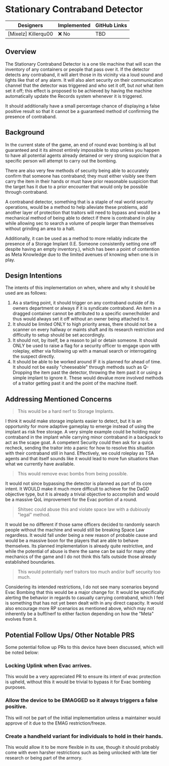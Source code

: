 # Stationary Contraband Detector

| Designers | Implemented | GitHub Links |
|---|---|---|
| [Mixelz] Killerqu00 | ❌ No | TBD |

## Overview
The Stationary Contraband Detector is a one tile machine that will scan the inventory of any containers or people that pass over it. 
If the detector detects any contraband, it will alert those in its vicinity via a loud sound and lights like that of any alarm.
It will also alert security on their communication channel that the detector was triggered and who set it off, but *not* what item set it off; this effect is proposed to be achieved by having the machine automatically update the Records system whenever it is triggered.

It should additionally have a small percentage chance of displaying a false positive result so that it cannot be a guaranteed method of confirming the presence of contraband.

## Background

In the current state of the game, an end of round evac bombing is all but guaranteed and it its almost entirely impossible to stop unless you happen to have all potential agents already detained or very strong suspicion that a specific person will attempt to carry out the bombing.

There are also very few methods of security being able to accurately confirm that someone has contraband; they must either visibly see them carry the item in their hands or must have prior reasonable suspicion that the target has it due to a prior encounter that would only be possible through contraband.

A contraband detector, something that is a staple of real world security operations, would be a method to help alleviate these problems, add another layer of protection that traitors will need to bypass and would be a mechanical method of being able to detect if there is contraband in play while allowing sec to search a volume of people larger than themselves without grinding an area to a halt.

Additionally, it can be used as a method to more reliably indicate the presence of a Storage Implant (I.E. Someone consistently setting one off despite having an empty inventory.), which has been a point of contention as Meta Knowledge due to the limited avenues of knowing when one is in play.

## Design Intentions

The intents of this implementation on when, where and why it should be used are as follows:
1. As a starting point, it should trigger on any contraband outside of its owners department or always if it is syndicate contraband. An item in a dragged container cannot be attributed to a specific owner/holder and thus would always set it off without an owner being attached to it.
2. It should be limited ONLY to high priority areas, there should not be a scanner on every hallway or maints shaft and its research restriction and difficulty to setup should be set accordingly.
3. It should not, by itself, be a reason to jail or detain someone. It should ONLY be used to raise a flag for a security officer to engage upon with roleplay, either via following up with a manual search or interrogating the suspect directly.
4. It should be able to be worked around IF it is planned for ahead of time. It should not be easily "cheeseable" through methods such as Q-Dropping the item past the detector, throwing the item past it or using a simple implant to ignore it. These would devalue more involved methods of a traitor getting past it and the point of the machine itself.

## Addressing Mentioned Concerns
> This would be a hard nerf to Storage Implants.

I think it would make storage implants easier to detect, but it is an opportunity for more adaptive gameplay to emerge instead of using the implant as risk free storage.
A very simple example could be holding major contraband in the implant while carrying minor contraband in a backpack to act as the scape goat.
A competent Security could then ask for a quick recheck, sending the traitor into a panic for how to resolve this situation with their contraband still in hand.
Effectively, we could roleplay as TSA agents and that itself sounds like it would lead to more fun situations than what we currently have available.
> This would remove evac bombs from being possible.

It would not since bypassing the detector is planned as part of its core intent.
It WOULD make it much more difficult to achieve for the DaGD objective type, but it is already a trivial objective to accomplish and would be a massive QoL improvement for the Evac portion of a round.
> Shitsec could abuse this and violate space law with a dubiously "legal" method.

It would be no different if those same officers decided to randomly search people without the machine and would still be breaking Space Law regardless. 
It would fall under being a new reason of probable cause and would be a massive boon for the players that are able to behave themselves.
Its planned implementation is already quite restrictive, and while the potential of abuse is there the same can be said for many other mechanics of the game and I do not think this falls outside those already established boundaries.
>  This would potentially nerf traitors too much and/or buff security too much.

Considering its intended restrictions, I do not see many scenarios beyond Evac Bombing that this would be a major change for.
It would be specifically alerting the behavior in regards to casually carrying contraband, which I feel is something that has not yet been dealt with in any direct capacity.
It would also encourage more RP scenarios as mentioned above, which may not inherently be a buff/nerf to either faction depending on how the "Meta" evolves from it.

## Potential Follow Ups/ Other Notable PRS
Some potential follow up PRs to this device have been discussed, which will be noted below:

### Locking Uplink when Evac arrives. 
This would be a very appreciated PR to ensure its intent of evac protection is upheld, without this it would be trivial to bypass it for Evac bombing purposes.
### Allow the device to be EMAGGED so it always triggers a false positive.
This will not be part of the initial implementation unless a maintainer would approve of it due to the EMAG restriction/freeze.
### Create a handheld variant for individuals to hold in their hands.
This would allow it to be more flexible in its use, though it should probably come with even harsher restrictions such as being unlocked with late tier research or being part of the armory.
